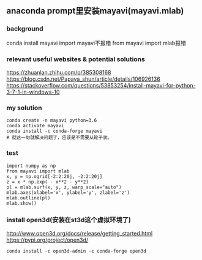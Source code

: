 ## anaconda prompt里安装mayavi(mayavi.mlab)
### background
conda install mayavi
import mayavi不报错
from mayavi import mlab报错
### relevant useful websites & potential solutions
https://zhuanlan.zhihu.com/p/385308168
https://blog.csdn.net/Papaya_shun/article/details/106926136
https://stackoverflow.com/questions/53853254/install-mayavi-for-python-3-7-1-in-windows-10
### my solution
```
conda create -n mayavi python=3.6
conda activate mayavi
conda install -c conda-forge mayavi
# 就这一句就解决问题了，应该是不需要从轮子装。
```
### test
```
import numpy as np
from mayavi import mlab
x, y = np.ogrid[-2:2:20j, -2:2:20j]
z = x * np.exp( - x**2 - y**2)
pl = mlab.surf(x, y, z, warp_scale="auto")
mlab.axes(xlabel='x', ylabel='y', zlabel='z')
mlab.outline(pl)
mlab.show()
```
### install open3d(安装在st3d这个虚拟环境了)
http://www.open3d.org/docs/release/getting_started.html
https://pypi.org/project/open3d/
```
conda install -c open3d-admin -c conda-forge open3d
```